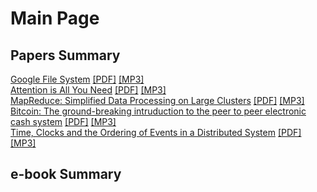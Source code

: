 # Main Page

## Papers Summary
[Google File System](https://sejongyoon.github.io/webpage/gfs/gfs.html) [[PDF]](https://sejongyoon.github.io/webpage/gfs/gfs.pdf) [[MP3]](https://sejongyoon.github.io/webpage/gfs/gfs.mp3)  
[Attention is All You Need](https://sejongyoon.github.io/webpage/attention/attention.html) [[PDF]](https://sejongyoon.github.io/webpage/attention/attention.pdf) [[MP3]](https://sejongyoon.github.io/webpage/attention/attention.mp3)  
[MapReduce: Simplified Data Processing on Large Clusters](https://sejongyoon.github.io/webpage/mapreduce/mapreduce.html) [[PDF]](https://sejongyoon.github.io/webpage/mapreduce/mapreduce.pdf) [[MP3]](https://sejongyoon.github.io/webpage/mapreduce/mapreduce.mp3)  
[Bitcoin: The ground-breaking intruduction to the peer to peer electronic cash system](https://sejongyoon.github.io/webpage/bitcoin/bitcoin.html) [[PDF]](https://sejongyoon.github.io/webpage/bitcoin/bitcoin.pdf) [[MP3]](https://sejongyoon.github.io/webpage/bitcoin/bitcoin.mp3)    
[Time, Clocks and the Ordering of Events in a Distributed System](https://sejongyoon.github.io/webpage/lamportclock/lamportclock.html) [[PDF]](https://sejongyoon.github.io/webpage/lamportclock/lamportclock.pdf) [[MP3]]()  

## e-book Summary
